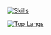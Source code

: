 [![Skills](https://skillicons.dev/icons?i=py,java,c,cpp,js,gradle,maven,vite,mysql,sqlite,html,css,bootstrap,react,eclipse,idea,visualstudio,vscode,git,github,debian,windows,arduino,photoshop,obsidian,bots&perline=7)](https://gallardo.dev)

[![Top Langs](https://github-readme-stats.vercel.app/api/top-langs/?username=Gallardo7761&size_weight=0.5&count_weight=0.5&hide_progress=false)](https://github.com/Gallardo7761?tab=repositories)
